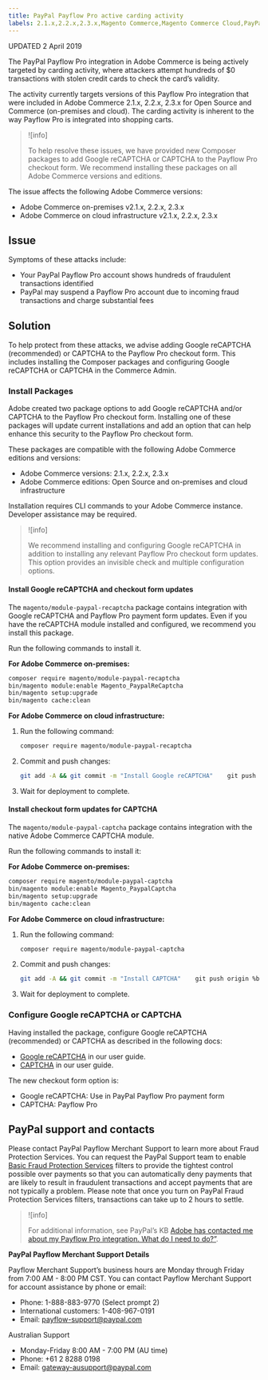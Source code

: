 ```yaml
---
title: PayPal Payflow Pro active carding activity
labels: 2.1.x,2.2.x,2.3.x,Magento Commerce,Magento Commerce Cloud,PayPal,carding,payflow,troubleshooting,Adobe Commerce,cloud infrastructure,on-premises
---
```


UPDATED 2 April 2019

The PayPal Payflow Pro integration in Adobe Commerce is being actively targeted by carding activity, where attackers attempt hundreds of $0 transactions with stolen credit cards to check the card’s validity.

The activity currently targets versions of this Payflow Pro integration that were included in Adobe Commerce 2.1.x, 2.2.x, 2.3.x for Open Source and Commerce (on-premises and cloud). The carding activity is inherent to the way Payflow Pro is integrated into shopping carts.

>![info]
>
>To help resolve these issues, we have provided new Composer packages to add Google reCAPTCHA or CAPTCHA to the Payflow Pro checkout form. We recommend installing these packages on all Adobe Commerce versions and editions.

The issue affects the following Adobe Commerce versions:

* Adobe Commerce on-premises v2.1.x, 2.2.x, 2.3.x
* Adobe Commerce on cloud infrastructure v2.1.x, 2.2.x, 2.3.x

## Issue

Symptoms of these attacks include:

* Your PayPal Payflow Pro account shows hundreds of fraudulent transactions identified
* PayPal may suspend a Payflow Pro account due to incoming fraud transactions and charge substantial fees

## Solution

To help protect from these attacks, we advise adding Google reCAPTCHA (recommended) or CAPTCHA to the Payflow Pro checkout form. This includes installing the Composer packages and configuring Google reCAPTCHA or CAPTCHA in the Commerce Admin.

### Install Packages

Adobe created two package options to add Google reCAPTCHA and/or CAPTCHA to the Payflow Pro checkout form. Installing one of these packages will update current installations and add an option that can help enhance this security to the Payflow Pro checkout form.

These packages are compatible with the following Adobe Commerce editions and versions:

* Adobe Commerce versions: 2.1.x, 2.2.x, 2.3.x
* Adobe Commerce editions: Open Source and on-premises and cloud infrastructure

Installation requires CLI commands to your Adobe Commerce instance. Developer assistance may be required.

>![info]
>
>We recommend installing and configuring Google reCAPTCHA in addition to installing any relevant Payflow Pro checkout form updates. This option provides an invisible check and multiple configuration options.

#### Install Google reCAPTCHA and checkout form updates

The `magento/module-paypal-recaptcha` package contains integration with Google reCAPTCHA and Payflow Pro payment form updates. Even if you have the reCAPTCHA module installed and configured, we recommend you install this package.

Run the following commands to install it.

**For Adobe Commerce on-premises:**

```bash
composer require magento/module-paypal-recaptcha
bin/magento module:enable Magento_PaypalReCaptcha
bin/magento setup:upgrade
bin/magento cache:clean
```

**For Adobe Commerce on cloud infrastructure:**

1. Run the following command:    

    ```bash
    composer require magento/module-paypal-recaptcha
    ```

1. Commit and push changes:    

    ```bash
    git add -A && git commit -m "Install Google reCAPTCHA"    git push origin %branch_name%
    ```   

1. Wait for deployment to complete.

#### Install checkout form updates for CAPTCHA

The `magento/module-paypal-captcha` package contains integration with the native Adobe Commerce CAPTCHA module.

Run the following commands to install it:

**For Adobe Commerce on-premises:**

```bash
composer require magento/module-paypal-captcha
bin/magento module:enable Magento_PaypalCaptcha
bin/magento setup:upgrade
bin/magento cache:clean
```

**For Adobe Commerce on cloud infrastructure:**

1. Run the following command:    

    ```bash
    composer require magento/module-paypal-captcha
    ```

1. Commit and push changes:    

    ```bash
    git add -A && git commit -m "Install CAPTCHA"    git push origin %branch_name%
    ```

1. Wait for deployment to complete.

### Configure Google reCAPTCHA or CAPTCHA

Having installed the package, configure Google reCAPTCHA (recommended) or CAPTCHA as described in the following docs:

* [Google reCAPTCHA](https://docs.magento.com/user-guide/stores/security-google-recaptcha.html) in our user guide.
* [CAPTCHA](https://docs.magento.com/user-guide/stores/security-captcha.html) in our user guide.

The new checkout form option is:

* Google reCAPTCHA: Use in PayPal Payflow Pro payment form
* CAPTCHA: Payflow Pro

## PayPal support and contacts

Please contact PayPal Payflow Merchant Support to learn more about Fraud Protection Services. You can request the PayPal Support team to enable [Basic Fraud Protection Services](https://developer.paypal.com/docs/classic/payflow/fraud-protection/#how-fraud-protection-services-protect-you) filters to provide the tightest control possible over payments so that you can automatically deny payments that are likely to result in fraudulent transactions and accept payments that are not typically a problem. Please note that once you turn on PayPal Fraud Protection Services filters, transactions can take up to 2 hours to settle.

>![info]
>
>For additional information, see PayPal’s KB [Adobe has contacted me about my Payflow Pro integration. What do I need to do?”](https://www.paypal.com/us/smarthelp/article/ts2242).

**PayPal Payflow Merchant Support Details**

Payflow Merchant Support’s business hours are Monday through Friday from 7:00 AM - 8:00 PM CST. You can contact Payflow Merchant Support for account assistance by phone or email:

* Phone: 1-888-883-9770 (Select prompt 2)
* International customers: 1-408-967-0191
* Email: [payflow-support@paypal.com](mailto:payflow-support@paypal.com)

Australian Support

* Monday-Friday 8:00 AM - 7:00 PM (AU time)
* Phone: +61 2 8288 0198
* Email: [gateway-ausupport@paypal.com](mailto:gateway-ausupport@paypal.com)

